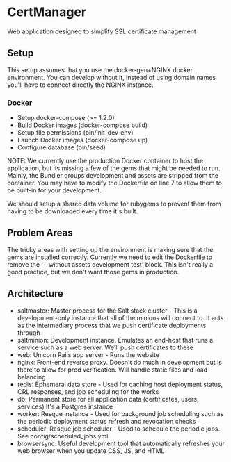 # CertManager
Web application designed to simplify SSL certificate management

## Setup

This setup assumes that you use the docker-gen+NGINX docker environment. You can develop without it,
instead of using domain names you'll have to connect directly the NGINX instance.

### Docker
* Setup docker-compose (>= 1.2.0)
* Build Docker images (docker-compose build)
* Setup file permissions (bin/init_dev_env)
* Launch Docker images (docker-compose up)
* Configure database (bin/seed)

NOTE: We currently use the production Docker container to host the application, 
but its missing a few of the gems that might be needed to run. Mainly, the Bundler
groups development and assets are stripped from the container. You may have to modify
the Dockerfile on line 7 to allow them to be built-in for your development.

We should setup a shared data volume for rubygems to prevent them from having to be
downloaded every time it's built.

## Problem Areas

The tricky areas with setting up the environment is making sure that the gems are installed correctly. Currently we need to edit the Dockerfile to remove the '--without assets development test' block. This isn't really a good practice, but we don't want those gems in production.

## Architecture

* saltmaster: Master process for the Salt stack cluster - This is a development-only instance that all of the minions will connect to. It acts as the intermediary process that we push certificate deployments through
* saltminion: Development instance. Emulates an end-host that runs a service such as a web server. We'll push certificates to these
* web: Unicorn Rails app server - Runs the website
* nginx: Front-end reverse proxy. Doesn't do much in development but is there to allow for prod verification. Will handle static files and load balancing
* redis: Ephemeral data store - Used for caching host deployment status, CRL responses, and job scheduling for the works
* db: Permanent store for all application data (certificates, users, services) It's a Postgres instance
* worker: Resque instance - Used for background job scheduling such as the periodic deployment status refresh and revocation checks
* scheduler: Resque job scheduler - Used to schedule the periodic jobs. See config/scheduled_jobs.yml
* browsersync: Useful development tool that automatically refreshes your web browser when you update CSS, JS, and HTML
